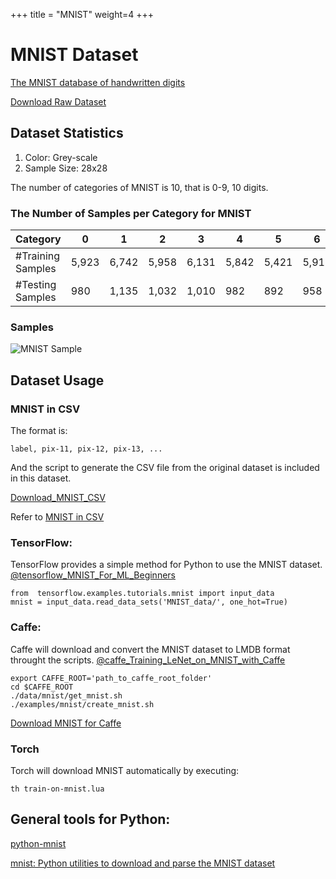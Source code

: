 +++
title = "MNIST"
weight=4
+++



# MNIST Dataset

[The MNIST database of handwritten digits](http://yann.lecun.com/exdb/mnist/)

[Download Raw Dataset](https://drive.google.com/file/d/11ZiNnV3YtpZ7d9afHZg0rtDRrmhha-1E/view?usp=sharing)

## Dataset Statistics

1. Color: Grey-scale
2. Sample Size: 28x28

The number of categories of MNIST is 10, that is 0-9, 10 digits.

### The Number of Samples per Category for MNIST

|Category| 0 | 1 | 2 |  3|  4|  5|  6|  7|  8|  9| Total|
|--------|---|---|---|---|---|---|---|---|---|---|------|
|#Training Samples|5,923|6,742|5,958|6,131|5,842|5,421|5,918|6,265|5,851|5,949|60,000|
|#Testing Samples|980|1,135|1,032|1,010|982|892|958|1,028|974|1,009|10,000|

### Samples

![MNIST Sample](/figures/mnist.png)

## Dataset Usage

### MNIST in CSV

The format is:

    label, pix-11, pix-12, pix-13, ...

And the script to generate the CSV file from the original dataset is included in this dataset.

[Download_MNIST_CSV](https://drive.google.com/file/d/1eEKzfmEu6WKdRlohBQiqi3PhW_uIVJVP/view?usp=sharing)

Refer to [MNIST in CSV](https://pjreddie.com/projects/mnist-in-csv/)


### TensorFlow:

TensorFlow provides a simple method for Python to use the MNIST dataset.  [@tensorflow_MNIST_For_ML_Beginners]

    from  tensorflow.examples.tutorials.mnist import input_data
    mnist = input_data.read_data_sets('MNIST_data/', one_hot=True)

### Caffe:

Caffe will download and convert the MNIST dataset to LMDB format throught the scripts. [@caffe_Training_LeNet_on_MNIST_with_Caffe]

    export CAFFE_ROOT='path_to_caffe_root_folder'
    cd $CAFFE_ROOT
    ./data/mnist/get_mnist.sh
    ./examples/mnist/create_mnist.sh

[Download MNIST for Caffe](https://drive.google.com/open?id=1526YI_Nrsr4lMCeea4m1F4eQBVzagMaB)  

### Torch

Torch will download MNIST automatically by executing:

    th train-on-mnist.lua


## General tools for Python:

[python-mnist](https://github.com/sorki/python-mnist)

 [mnist: Python utilities to download and parse the MNIST dataset](https://github.com/datapythonista/mnist)
 
 
 [@tensorflow_MNIST_For_ML_Beginners]: https://www.tensorflow.org/get_started/mnist/beginners
 
 [@caffe_Training_LeNet_on_MNIST_with_Caffe]: http://caffe.berkeleyvision.org/gathered/examples/mnist.html